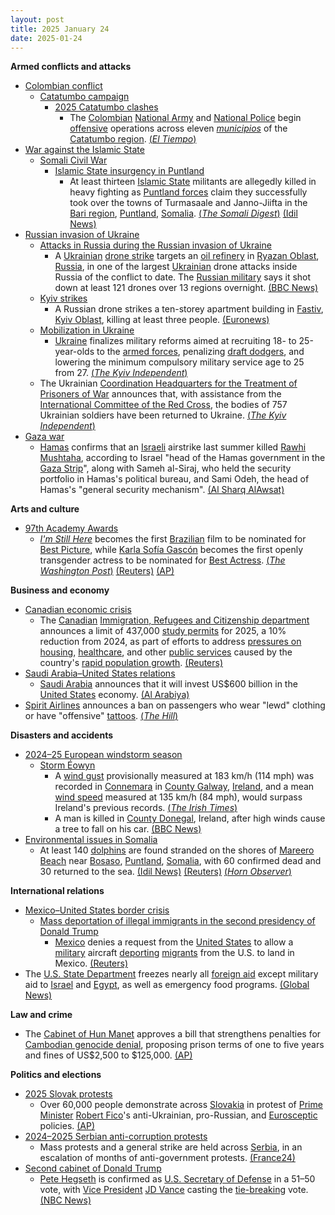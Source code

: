 ```yaml
---
layout: post
title: 2025 January 24
date: 2025-01-24
---
```



**Armed conflicts and attacks**

* [Colombian conflict](https://en.wikipedia.org/wiki/Colombian_conflict "Colombian conflict")
  + [Catatumbo campaign](https://en.wikipedia.org/wiki/Catatumbo_campaign "Catatumbo campaign")
    - [2025 Catatumbo clashes](https://en.wikipedia.org/wiki/2025_Catatumbo_clashes "2025 Catatumbo clashes")
      * The [Colombian](https://en.wikipedia.org/wiki/Colombia "Colombia") [National Army](https://en.wikipedia.org/wiki/National_Army_of_Colombia "National Army of Colombia") and [National Police](https://en.wikipedia.org/wiki/National_Police_of_Colombia "National Police of Colombia") begin [offensive](https://en.wikipedia.org/wiki/Offensive_%28military%29 "Offensive (military)") operations across eleven [*municipios*](https://en.wikipedia.org/wiki/Municipio "Municipio") of the [Catatumbo region](https://en.wikipedia.org/wiki/Catatumbo_region "Catatumbo region"). [(*El Tiempo*)](https://www.eltiempo.com/justicia/conflicto-y-narcotrafico/arrancan-las-operaciones-ofensivas-en-catatumbo-mindefensa-y-cupula-de-la-fuerza-publica-pasan-revista-3420649)
* [War against the Islamic State](https://en.wikipedia.org/wiki/War_against_the_Islamic_State "War against the Islamic State")
  + [Somali Civil War](https://en.wikipedia.org/wiki/Somali_Civil_War_%282009%E2%80%93present%29 "Somali Civil War (2009–present)")
    - [Islamic State insurgency in Puntland](https://en.wikipedia.org/wiki/Islamic_State_insurgency_in_Puntland "Islamic State insurgency in Puntland")
      * At least thirteen [Islamic State](https://en.wikipedia.org/wiki/Islamic_State_%E2%80%93_Somalia_Province "Islamic State – Somalia Province") militants are allegedly killed in heavy fighting as [Puntland forces](https://en.wikipedia.org/wiki/Puntland_Dervish_Force "Puntland Dervish Force") claim they successfully took over the towns of Turmasaale and Janno-Jiifta in the [Bari region](https://en.wikipedia.org/wiki/Bari%2C_Somalia "Bari, Somalia"), [Puntland](https://en.wikipedia.org/wiki/Puntland "Puntland"), [Somalia](https://en.wikipedia.org/wiki/Somalia "Somalia"). [(*The Somali Digest*)](https://thesomalidigest.com/puntland-troops-seize-strategic-mountain-village-deal-blow-to-isis/) [(Idil News)](https://www.idilnews.com/puntland-forces-seize-key-towns-from-isis-gain-strategic-advantage-in-bari-region/)
* [Russian invasion of Ukraine](https://en.wikipedia.org/wiki/Russian_invasion_of_Ukraine "Russian invasion of Ukraine")
  + [Attacks in Russia during the Russian invasion of Ukraine](https://en.wikipedia.org/wiki/Attacks_in_Russia_during_the_Russian_invasion_of_Ukraine "Attacks in Russia during the Russian invasion of Ukraine")
    - A [Ukrainian](https://en.wikipedia.org/wiki/Armed_Forces_of_Ukraine "Armed Forces of Ukraine") [drone strike](https://en.wikipedia.org/wiki/Drone_warfare "Drone warfare") targets an [oil refinery](https://en.wikipedia.org/wiki/Oil_refinery "Oil refinery") in [Ryazan Oblast](https://en.wikipedia.org/wiki/Ryazan_Oblast "Ryazan Oblast"), [Russia](https://en.wikipedia.org/wiki/Russia "Russia"), in one of the largest [Ukrainian](https://en.wikipedia.org/wiki/Ukrainia "Ukrainia") drone attacks inside Russia of the conflict to date. The [Russian military](https://en.wikipedia.org/wiki/Russian_Armed_Forces "Russian Armed Forces") says it shot down at least 121 drones over 13 regions overnight. [(BBC News)](https://www.bbc.co.uk/news/articles/cvg84r5g8d0o)
  + [Kyiv strikes](https://en.wikipedia.org/wiki/Kyiv_strikes_%282022%E2%80%93present%29 "Kyiv strikes (2022–present)")
    - A Russian drone strikes a ten-storey apartment building in [Fastiv](https://en.wikipedia.org/wiki/Fastiv "Fastiv"), [Kyiv Oblast](https://en.wikipedia.org/wiki/Kyiv_Oblast "Kyiv Oblast"), killing at least three people. [(Euronews)](https://www.euronews.com/2025/01/24/at-least-three-killed-in-overnight-russian-drone-attack-on-kyiv)
  + [Mobilization in Ukraine](https://en.wikipedia.org/wiki/Mobilization_in_Ukraine "Mobilization in Ukraine")
    - [Ukraine](https://en.wikipedia.org/wiki/Ukraine "Ukraine") finalizes military reforms aimed at recruiting 18- to 25-year-olds to the [armed forces](https://en.wikipedia.org/wiki/Armed_Forces_of_Ukraine "Armed Forces of Ukraine"), penalizing [draft dodgers](https://en.wikipedia.org/wiki/Draft_evasion "Draft evasion"), and lowering the minimum compulsory military service age to 25 from 27. [(*The Kyiv Independent*)](https://kyivindependent.com/ukraine-finalizes-draft-reform-to-attract-18-to-25-year-olds-media-reports/)
  + The Ukrainian [Coordination Headquarters for the Treatment of Prisoners of War](https://en.wikipedia.org/wiki/Coordination_Headquarters_for_the_Treatment_of_Prisoners_of_War "Coordination Headquarters for the Treatment of Prisoners of War") announces that, with assistance from the [International Committee of the Red Cross](https://en.wikipedia.org/wiki/International_Committee_of_the_Red_Cross "International Committee of the Red Cross"), the bodies of 757 Ukrainian soldiers have been returned to Ukraine. [(*The Kyiv Independent*)](https://kyivindependent.com/ukraine-repatriates-757-bodies/)
* [Gaza war](https://en.wikipedia.org/wiki/Gaza_war "Gaza war")
  + [Hamas](https://en.wikipedia.org/wiki/Hamas "Hamas") confirms that an [Israeli](https://en.wikipedia.org/wiki/Israel_Defense_Forces "Israel Defense Forces") airstrike last summer killed [Rawhi Mushtaha](https://en.wikipedia.org/wiki/Rawhi_Mushtaha "Rawhi Mushtaha"), according to Israel "head of the Hamas government in the [Gaza Strip](https://en.wikipedia.org/wiki/Gaza_Strip "Gaza Strip")", along with Sameh al-Siraj, who held the security portfolio in Hamas's political bureau, and Sami Odeh, the head of Hamas's "general security mechanism". [(Al Sharq AlAwsat)](https://aawsat.com/%D8%A7%D9%84%D8%B9%D8%A7%D9%84%D9%85-%D8%A7%D9%84%D8%B9%D8%B1%D8%A8%D9%8A/%D8%A7%D9%84%D9%85%D8%B4%D8%B1%D9%82-%D8%A7%D9%84%D8%B9%D8%B1%D8%A8%D9%8A/5104053-%D8%AD%D9%85%D8%A7%D8%B3-%D8%AA%D8%A8%D9%84%D8%BA-%D8%B9%D8%A7%D8%A6%D9%84%D8%A7%D8%AA-%D9%84%D9%82%D9%8A%D8%A7%D8%AF%D9%8A%D9%8A%D9%87%D8%A7-%D8%A8%D9%85%D9%82%D8%AA%D9%84%D9%87%D9%85-%D9%81%D9%85%D9%86-%D9%87%D9%85%D8%9F)

**Arts and culture**

* [97th Academy Awards](https://en.wikipedia.org/wiki/97th_Academy_Awards "97th Academy Awards")
  + *[I'm Still Here](https://en.wikipedia.org/wiki/I%27m_Still_Here_%282024_film%29 "I'm Still Here (2024 film)")* becomes the first [Brazilian](https://en.wikipedia.org/wiki/Cinema_of_Brazil "Cinema of Brazil") film to be nominated for [Best Picture](https://en.wikipedia.org/wiki/Academy_Award_for_Best_Picture "Academy Award for Best Picture"), while [Karla Sofía Gascón](https://en.wikipedia.org/wiki/Karla_Sof%C3%ADa_Gasc%C3%B3n "Karla Sofía Gascón") becomes the first openly transgender actress to be nominated for [Best Actress](https://en.wikipedia.org/wiki/Academy_Award_for_Best_Actress "Academy Award for Best Actress"). [(*The Washington Post*)](https://www.washingtonpost.com/entertainment/movies/2025/01/23/oscar-nominations-where-watch-stream/) [(Reuters)](https://www.reuters.com/lifestyle/brazilians-jubilant-im-still-here-historic-oscar-nomination-best-picture-2025-01-23/) [(AP)](https://www.ap.org/news-highlights/spotlights/2025/emilia-perez-tops-oscar-nominations-with-13-wicked-and-the-brutalist-land-10-apiece/)

**Business and economy**

* [Canadian economic crisis](https://en.wikipedia.org/wiki/Canadian_economic_crisis_%282022%E2%80%93present%29 "Canadian economic crisis (2022–present)")
  + The [Canadian](https://en.wikipedia.org/wiki/Canada "Canada") [Immigration, Refugees and Citizenship department](https://en.wikipedia.org/wiki/Immigration%2C_Refugees_and_Citizenship_Canada "Immigration, Refugees and Citizenship Canada") announces a limit of 437,000 [study permits](https://en.wikipedia.org/wiki/International_students_in_Canada "International students in Canada") for 2025, a 10% reduction from 2024, as part of efforts to address [pressures on housing](https://en.wikipedia.org/wiki/Canadian_property_bubble "Canadian property bubble"), [healthcare](https://en.wikipedia.org/wiki/Healthcare_in_Canada "Healthcare in Canada"), and other [public services](https://en.wikipedia.org/wiki/Public_services_in_Canada "Public services in Canada") caused by the country's [rapid population growth](https://en.wikipedia.org/wiki/Population_of_Canada "Population of Canada"). [(Reuters)](https://www.reuters.com/world/americas/canada-reduces-international-student-permits-second-year-2025-01-24/)
* [Saudi Arabia–United States relations](https://en.wikipedia.org/wiki/Saudi_Arabia%E2%80%93United_States_relations "Saudi Arabia–United States relations")
  + [Saudi Arabia](https://en.wikipedia.org/wiki/Saudi_Arabia "Saudi Arabia") announces that it will invest US$600 billion in the [United States](https://en.wikipedia.org/wiki/United_States "United States") economy. [(Al Arabiya)](https://english.alarabiya.net/News/saudi-arabia/2025/01/24/saudi-economy-minister-says-600-bln-package-with-us-includes-investments-procurement)
* [Spirit Airlines](https://en.wikipedia.org/wiki/Spirit_Airlines "Spirit Airlines") announces a ban on passengers who wear "lewd" clothing or have "offensive" [tattoos](https://en.wikipedia.org/wiki/Tattoo "Tattoo"). [(*The Hill*)](https://thehill.com/policy/transportation/5105837-spirit-airlines-rules-clothing-tattoos/)

**Disasters and accidents**

* [2024–25 European windstorm season](https://en.wikipedia.org/wiki/2024%E2%80%9325_European_windstorm_season "2024–25 European windstorm season")
  + [Storm Éowyn](https://en.wikipedia.org/wiki/Storm_%C3%89owyn "Storm Éowyn")
    - A [wind gust](https://en.wikipedia.org/wiki/Wind_gust "Wind gust") provisionally measured at 183 km/h (114 mph) was recorded in [Connemara](https://en.wikipedia.org/wiki/Connemara "Connemara") in [County Galway](https://en.wikipedia.org/wiki/County_Galway "County Galway"), [Ireland](https://en.wikipedia.org/wiki/Ireland "Ireland"), and a mean [wind speed](https://en.wikipedia.org/wiki/Wind_speed "Wind speed") measured at 135 km/h (84 mph), would surpass Ireland's previous records. [(*The Irish Times*)](https://www.irishtimes.com/environment/2025/01/24/storm-eowyn-live-updates-status-red-warning-ireland-met-eireann-power-outages-transport/)
    - A man is killed in [County Donegal](https://en.wikipedia.org/wiki/County_Donegal "County Donegal"), Ireland, after high winds cause a tree to fall on his car. [(BBC News)](https://www.bbc.com/news/articles/c78x4503neyo)
* [Environmental issues in Somalia](https://en.wikipedia.org/wiki/Environmental_issues_in_Somalia "Environmental issues in Somalia")
  + At least 140 [dolphins](https://en.wikipedia.org/wiki/Dolphins "Dolphins") are found stranded on the shores of [Mareero Beach](https://en.wikipedia.org/wiki/Mareero "Mareero") near [Bosaso](https://en.wikipedia.org/wiki/Bosaso "Bosaso"), [Puntland](https://en.wikipedia.org/wiki/Puntland "Puntland"), [Somalia](https://en.wikipedia.org/wiki/Somalia "Somalia"), with 60 confirmed dead and 30 returned to the sea. [(Idil News)](https://www.idilnews.com/puntland-mass-dolphin-stranding-prompts-environmental-investigation-in-bosaso-of-bari-region/) [(Reuters)](https://www.reuters.com/world/africa/more-than-100-dead-dolphins-found-somali-coast-cause-mystery-2025-01-24/) [(*Horn Observer*)](https://hornobserver.com/articles/3144/Over-100-dolphins-were-washed-ashore-in-Somalias-northeastern-region-of-Puntland)

**International relations**

* [Mexico–United States border crisis](https://en.wikipedia.org/wiki/Mexico%E2%80%93United_States_border_crisis "Mexico–United States border crisis")
  + [Mass deportation of illegal immigrants in the second presidency of Donald Trump](https://en.wikipedia.org/wiki/Mass_deportation_of_illegal_immigrants_in_the_second_presidency_of_Donald_Trump "Mass deportation of illegal immigrants in the second presidency of Donald Trump")
    - [Mexico](https://en.wikipedia.org/wiki/Mexico "Mexico") denies a request from the [United States](https://en.wikipedia.org/wiki/United_States "United States") to allow a [military](https://en.wikipedia.org/wiki/United_States_Armed_Forces "United States Armed Forces") aircraft [deporting](https://en.wikipedia.org/wiki/Deportation_and_removal_from_the_United_States "Deportation and removal from the United States") [migrants](https://en.wikipedia.org/wiki/Immigration_to_the_United_States "Immigration to the United States") from the U.S. to land in Mexico. [(Reuters)](https://www.reuters.com/world/americas/mexico-refuses-us-military-flight-deporting-migrants-sources-say-2025-01-25/)
* The [U.S. State Department](https://en.wikipedia.org/wiki/U.S._State_Department "U.S. State Department") freezes nearly all [foreign aid](https://en.wikipedia.org/wiki/United_States_foreign_aid "United States foreign aid") except military aid to [Israel](https://en.wikipedia.org/wiki/Israel "Israel") and [Egypt](https://en.wikipedia.org/wiki/Egypt "Egypt"), as well as emergency food programs. [(Global News)](https://globalnews.ca/news/10976873/us-foreign-assistance-new-funding-frozen/)

**Law and crime**

* The [Cabinet of Hun Manet](https://en.wikipedia.org/wiki/Cabinet_of_Hun_Manet "Cabinet of Hun Manet") approves a bill that strengthens penalties for [Cambodian genocide denial](https://en.wikipedia.org/wiki/Cambodian_genocide_denial "Cambodian genocide denial"), proposing prison terms of one to five years and fines of US$2,500 to $125,000. [(AP)](https://apnews.com/article/law-genocide-denialism-politics-history-b85cd51c0657eb73b33850add280737e)

**Politics and elections**

* [2025 Slovak protests](https://en.wikipedia.org/wiki/2025_Slovak_protests "2025 Slovak protests")
  + Over 60,000 people demonstrate across [Slovakia](https://en.wikipedia.org/wiki/Slovakia "Slovakia") in protest of [Prime Minister](https://en.wikipedia.org/wiki/Prime_Minister_of_Slovakia "Prime Minister of Slovakia") [Robert Fico](https://en.wikipedia.org/wiki/Robert_Fico "Robert Fico")'s anti-Ukrainian, pro-Russian, and [Eurosceptic](https://en.wikipedia.org/wiki/Euroscepticism "Euroscepticism") policies. [(AP)](https://apnews.com/article/slovakia-anti-government-protests-russia-robert-fico-bfd1a3b2277d91fcf55b698b9c5dae55)
* [2024–2025 Serbian anti-corruption protests](https://en.wikipedia.org/wiki/2024%E2%80%932025_Serbian_anti-corruption_protests "2024–2025 Serbian anti-corruption protests")
  + Mass protests and a general strike are held across [Serbia](https://en.wikipedia.org/wiki/Serbia "Serbia"), in an escalation of months of anti-government protests. [(France24)](https://www.france24.com/en/live-news/20250124-serbians-strike-in-protest-over-fatal-roof-collapse)
* [Second cabinet of Donald Trump](https://en.wikipedia.org/wiki/Second_cabinet_of_Donald_Trump "Second cabinet of Donald Trump")
  + [Pete Hegseth](https://en.wikipedia.org/wiki/Pete_Hegseth "Pete Hegseth") is confirmed as [U.S. Secretary of Defense](https://en.wikipedia.org/wiki/United_States_Secretary_of_Defense "United States Secretary of Defense") in a 51–50 vote, with [Vice President](https://en.wikipedia.org/wiki/Vice_President_of_the_United_States "Vice President of the United States") [JD Vance](https://en.wikipedia.org/wiki/JD_Vance "JD Vance") casting the [tie-breaking](https://en.wikipedia.org/wiki/List_of_tie-breaking_votes_cast_by_the_vice_president_of_the_United_States "List of tie-breaking votes cast by the vice president of the United States") vote. [(NBC News)](https://www.nbcnews.com/politics/congress/senate-vote-confirm-pete-hegseth-defense-secretary-rcna189058)
